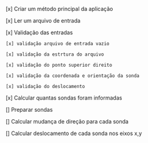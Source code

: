[x] Criar um método principal da aplicação

[x] Ler um arquivo de entrada

[x] Validação das entradas

    [x] validação arquivo de entrada vazio

    [x] validação da estrtura do arquivo

    [x] validação do ponto superior direito

    [x] validação da coordenada e orientação da sonda

    [x] validação do deslocamento

[x] Calcular quantas sondas foram informadas

[] Preparar sondas

[] Calcular mudança de direção para cada sonda

[] Calcular deslocamento de cada sonda nos eixos x,y

